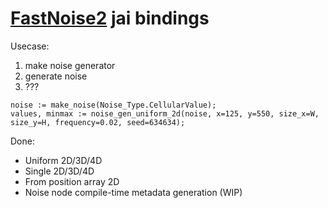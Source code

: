 # [FastNoise2](https://github.com/Auburn/FastNoise2) jai bindings

Usecase:

1. make noise generator
2. generate noise
3. ???

```odin
noise := make_noise(Noise_Type.CellularValue);
values, minmax := noise_gen_uniform_2d(noise, x=125, y=550, size_x=W, size_y=H, frequency=0.02, seed=634634);
```

Done: 

* Uniform 2D/3D/4D
* Single 2D/3D/4D
* From position array 2D
* Noise node compile-time metadata generation (WIP)
